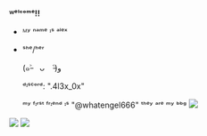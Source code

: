 **ᵂᵉˡᶜᵒᵐᵉ!!**
- ᴹʸ ⁿᵃᵐᵉ ᶦˢ ᵃˡᵉˣ
+ ˢʰᵉ/ʰᵉʳ
  
  (๑˃̵　ᴗ　˂̵)و
  

  ᵈᶦˢᶜᵒʳᵈ: ".4l3x_0x"
  
  ᵐʸ ᶠᶦʳˢᵗ ᶠʳᶦᵉⁿᵈ ᶦˢ "@whatengel666" ᵗʰᵉʸ ᵃʳᵉ ᵐʸ ᵇᵇᵍ
<img
src="https://www.animatedimages.org/data/media/562/animated-line-image-0221.gif">
</picture>
<img src="https://i.ibb.co/x2rQ8fQ/tumblr-70982f14b110dc855c6f02f3ba85dc81-0bbbb8aa-1280.png">
</picture>
<img
src="https://www.animatedimages.org/data/media/562/animated-line-image-0143.gif">
</picture>
